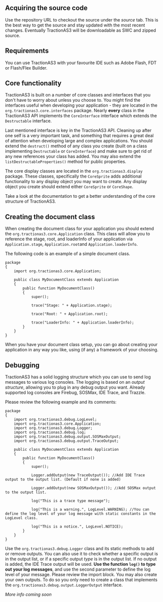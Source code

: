 ## Acquiring the source code ##
Use the repository URL to checkout the source under the _source_ tab. This is the best way to get the source and stay updated with the most recent changes. Eventually TractionAS3 will be downloadable as SWC and zipped source.

## Requirements ##
You can use TractionAS3 with your favourite IDE such as Adobe Flash, FDT or Flash/Flex Builder.

## Core functionality ##
TractionAS3 is built on a number of core classes and interfaces that you don't have to worry about unless you choose to. You might find the interfaces useful when developing your application - they are located in the `org.tractionas3.core.interfaces` package. Nearly **every** class in the TractionAS3 API implements the `CoreInterface` interface which extends the `Destructable` interface.

Last mentioned interface is key in the TractionAS3 API. Cleaning up after one self is a very important task, and something that requires a great deal of attention when developing large and complex applications. You should extend the `destruct()` method of any class you create (built on a class implementing `Destructable` or `CoreInterface`) and make sure to get rid of any new references your class has added. You may also extend the `listDestructableProperties()` method for public properties.

The core display classes are located in the `org.tractionas3.display` package. These classes, specifically the `CoreSprite` adds additional functionality to any display object you may want to create. Any display object you create should extend either `CoreSprite` or `CoreShape`.

Take a look at the documentation to get a better understanding of the core structure of TractionAS3.

## Creating the document class ##
When creating the document class for your application you should extend the `org.tractionas3.core.Application` class.
This class will allow you to reference the stage, root, and loaderInfo of your application via `Application.stage`, `Application.root`and `Application.loaderInfo`.

The following code is an example of a simple document class.
```
package  
{
	import org.tractionas3.core.Application;
	
	public class MyDocumentClass extends Application 
	{
		public function MyDocumentClass()
		{
			super();
			
			trace("Stage: " + Application.stage);
			
			trace("Root: " + Application.root);
			
			trace("LoaderInfo: " + Application.loaderInfo);
		}
	}
}
```

When you have your document class setup, you can go about creating your application in any way you like, using (if any) a framework of your choosing.

## Debugging ##
TractionAS3 has a solid logging structure which you can use to send log messages to various log consoles. The logging is based on an _output structure_, allowing you to plug in any debug output you want. Already supported log consoles are Firebug, SOSMax, IDE Trace, and Trazzle.

Please review the following example and its comments:

```
package  
{
	import org.tractionas3.debug.LogLevel;
	import org.tractionas3.core.Application;
	import org.tractionas3.debug.Logger;
	import org.tractionas3.debug.log;
	import org.tractionas3.debug.output.SOSMaxOutput;
	import org.tractionas3.debug.output.TraceOutput;
	
	public class MyDocumentClass extends Application 
	{
		public function MyDocumentClass()
		{
			super();
			
			Logger.addOutput(new TraceOutput()); //Add IDE Trace output to the output list. (Default if none is added)
			
			Logger.addOutput(new SOSMaxOutput()); //Add SOSMax output to the output list.
			
			log("This is a trace type message");
			
			log("This is a warning.", LogLevel.WARNING); //You can define the log level of your log message with static constants in the LogLevel class. 
			
			log("This is a notice.", LogLevel.NOTICE);
		}
	}
}

```

Use the `org.tractionas3.debug.Logger` class and its static methods to add or remove outputs. You can also use it to check whether a specific output is in the output list, or if a specific output _type_ is in the output list. If no output is added, the IDE Trace output will be used. **Use the function `log()` to type out your log messages**, and use the second parameter to define the log level of your message. Please review the import block. You may also create your own outputs. To do so you only need to create a class that implements the `org.tractionas3.debug.output.LoggerOutput` interface.


_More info coming soon_